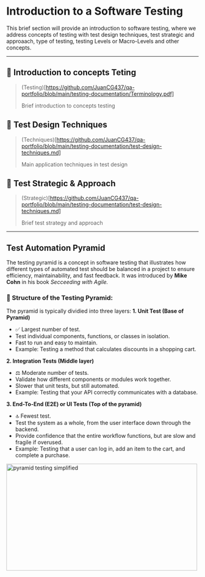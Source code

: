 # Introduction to a Software Testing

This brief section will provide an introduction to software testing, where we address concepts of testing with test design techniques, test strategic and approaach, type of testing, testing Levels or Macro-Levels and other concepts.

---

## 📄 Introduction to concepts Teting
>(Testing)[https://github.com/JuanCG437/qa-portfolio/blob/main/testing-documentation/Terminology.pdf]
>
> Brief introduction to concepts testing

## 🔎 Test Design Techniques
>(Techniques)[https://github.com/JuanCG437/qa-portfolio/blob/main/testing-documentation/test-design-techniques.md]
>
> Main application techniques in test design

## 🧩 Test Strategic & Approach
>(Strategic)[https://github.com/JuanCG437/qa-portfolio/blob/main/testing-documentation/test-design-techniques.md]
>
>Brief test strategy and approach

---

## Test Automation Pyramid
The testing pyramid is a concept in software testing that illustrates how different types of automated test should be balanced in a project to ensure efficiency, maintainability, and fast feedback.
It was introduced by **Mike Cohn** in his book *Secceeding with Agile.*

### 📐 Structure of the Testing Pyramid:
The pyramid is typically dividied into three layers:
**1. Unit Test (Base of Pyramid)**
- ✅ Largest number of test.
- Test individual components, functions, or classes in isolation.
- Fast to run and easy to maintain.
- Example: Testing a method that calculates discounts in a shopping cart.

**2. Integration Tests (Middle layer)**
- ⚖️ Moderate number of tests.
- Validate how different components or modules work together.
- Slower that unit tests, but still automated.
- Example: Testing that your API correctly communicates with a database.

**3. End-To-End (E2E) or UI Tests (Top of the pyramid)**
- 🔝 Fewest test.
- Test the system as a whole, from the user interface down through the backend.
- Provide confidence that the entire workflow functions, but are slow and fragile if overused.
- Example: Testing that a user can log in, add an item to the cart, and complete a purchase.

<img width="500" height="280" alt="pyramid testing simplified" src="https://global-uploads.webflow.com/619e15d781b21202de206fb5/6316d9e765cd53d9937e2b6a_The-Testing-Pyramid-Simplified-for-One-and-All.webp" />

